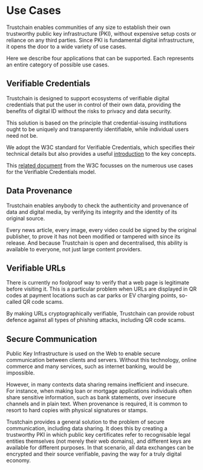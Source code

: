 # Use Cases

Trustchain enables communities of any size to establish their own trustworthy public key infrastructure (PKI), without expensive setup costs or reliance on any third parties. Since PKI is fundamental digital infrastructure, it opens the door to a wide variety of use cases.

Here we describe four applications that can be supported. Each represents an entire category of possible use cases.

## Verifiable Credentials

Trustchain is designed to support ecosystems of verifiable digital credentials that put the user in control of their own data, providing the benefits of digital ID without the risks to privacy and data security.

This solution is based on the principle that credential-issuing institutions ought to be uniquely and transparently identifiable, while individual users need not be.

We adopt the W3C standard for Verifiable Credentials, which specifies their technical details but also provides a useful [introduction](https://www.w3.org/TR/vc-data-model-2.0/#introduction) to the key concepts.

This [related document](https://www.w3.org/TR/vc-use-cases/) from the W3C focusses on the numerous use cases for the Verifiable Credentials model.

## Data Provenance

Trustchain enables anybody to check the authenticity and provenance of data and digital media, by verifying its integrity and the identity of its original source.

Every news article, every image, every video could be signed by the original publisher, to prove it has not been modified or tampered with since its release. And because Trustchain is open and decentralised, this ability is available to everyone, not just large content providers.

## Verifiable URLs

There is currently no foolproof way to verify that a web page is legitimate before visiting it. This is a particular problem when URLs are displayed in QR codes at payment locations such as car parks or EV charging points, so-called QR code scams.

By making URLs cryptographically verifiable, Trustchain can provide robust defence against all types of phishing attacks, including QR code scams.

## Secure Communication

Public Key Infrastructure is used on the Web to enable secure communication between clients and servers. Without this technology, online commerce and many services, such as internet banking, would be impossible.

However, in many contexts data sharing remains inefficient and insecure. For instance, when making loan or mortgage applications individuals often share sensitive information, such as bank statements, over insecure channels and in plain text. When provenance is required, it is common to resort to hard copies with physical signatures or stamps.

Trustchain provides a general solution to the problem of secure communication, including data sharing. It does this by creating a trustworthy PKI in which public key certificates refer to recognisable legal entities themselves (not merely their web domains), and different keys are available for different purposes. In that scenario, all data exchanges can be encrypted and their source verifiable, paving the way for a truly digital economy.

&nbsp;
